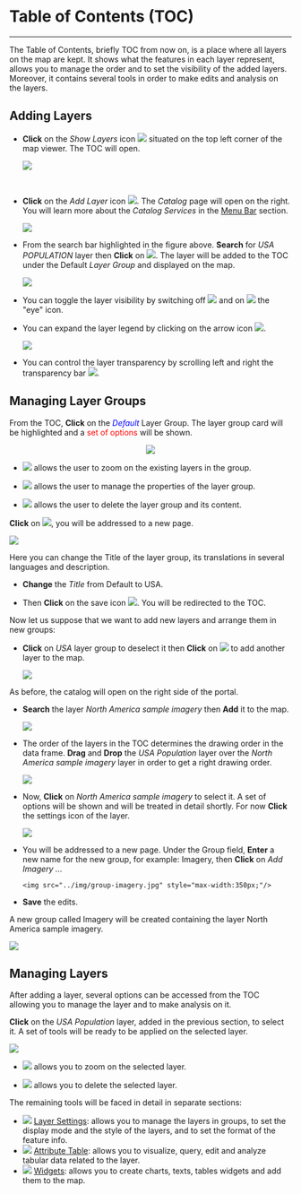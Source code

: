 # Table of Contents (TOC)
************************
The Table of Contents, briefly TOC from now on, is a place where all layers on the map are kept. It shows what the features in each layer represent, allows you to manage the order and to set the visibility  of the added layers. Moreover, it contains several tools in order to make edits and analysis on the layers.

Adding Layers
-------------
* **Click** on the *Show Layers* icon <img src="../img/show-layers.jpg" style="max-width:30px;" /> situated on the top left corner of the map viewer. The TOC will open.


   <img src="../img/toc.jpg" style="max-width:200px;" />

<br>

* **Click** on the *Add Layer* icon <img src="../img/add-layer.jpg" style="max-width:40px;"/>. The *Catalog* page will open on the right. You will learn more about the *Catalog Services* in the [Menu Bar](menu-bar.md) section.

    <img src="../img/catalog.jpg" style="max-width:500px;" />

* From the search bar highlighted in the figure above. **Search** for *USA POPULATION* layer then **Click** on  <img src="../img/add-to-map.jpg" style="max-width:60px;"/>. The layer will be added to the TOC under the Default *Layer Group* and displayed on the map.

    <img src="../img/layer-usa.jpg" style="max-width:500px;" />

* You can toggle the layer visibility by switching off <img src="../img/eyeoff.jpg" style="max-width:60px;"/> and on <img src="../img/eyeon.jpg" style="max-width:60px;"/> the "eye" icon.

* You can expand the layer legend by clicking on the arrow icon <img src="../img/legend-icon.jpg" style="max-width:60px;"/>.

     <img src="../img/layer-legend.jpg" style="max-width:200px;"/>

* You can control the layer transparency by scrolling left and right the transparency bar <img src="../img/transparency-bar.jpg" style="max-width:60px;"/>.

Managing Layer Groups
---------------------
From the TOC, **Click** on the <span style="color:blue">*Default* </span> Layer Group. The layer group card will be highlighted and a <span style="color:red">set of options </span> will be shown.



<p align = "center" ><img src="../img/layer-group.jpg" style="max-width:200px;"/></p>

  * <img src="../img/zoom-layer.jpg" style="max-width:60px;"/> allows the user to zoom on the existing layers in the group.

 * <img src="../img/properties.jpg" /> allows the user to manage the properties of the layer group.

 * <img src="../img/delete.jpg" style="max-width:60px;"/> allows the user to delete the layer group and its content.

**Click** on <img src="../img/properties.jpg" style="max-width:25px;"/>, you will be addressed to a new page.

<img src="../img/group-settings.jpg" style="max-width:350px;"/>

Here you can change the Title of the layer group, its translations in several languages and description.

* **Change** the *Title* from Default to USA.

* Then **Click** on the save icon <img src="../img/save-icon.jpg" style="max-width:25px;"/>. You will be redirected to the TOC.

Now let us suppose that we want to add new layers and arrange them in new groups:

* **Click** on *USA* layer group to deselect it then **Click** on <img src="../img/add-to-map.jpg" style="max-width:60px;"/> to add another layer to the map.

    <img src="../img/usa-group.jpg" style="max-width:350px;"/>

As before, the catalog will open on the right side of the portal.

 * **Search** the layer *North America sample imagery* then **Add** it to the map.

     <img src="../img/second-layer.jpg" style="max-width:500px;"/>

* The order of the layers in the TOC determines the drawing order in the data frame. **Drag** and **Drop** the *USA Population* layer over the  *North America sample imagery* layer in order to get a right drawing order.

     <img src="../img/order-layers.jpg" style="max-width:500px;"/>

* Now, **Click** on *North America sample imagery* to select it. A set of options will be shown and will be treated in detail shortly. For now **Click** the settings icon of the layer.

     <img src="../img/imagery.jpg" style="max-width:350px;"/>

* You will be addressed to a new page. Under the Group field, **Enter**  a new name for the new group, for example: Imagery, then **Click** on *Add Imagery ...*

      <img src="../img/group-imagery.jpg" style="max-width:350px;"/>

* **Save** the edits.

A new group called Imagery will be created containing the layer North America sample imagery.

<img src="../img/group-imagery-1.jpg" style="max-width:350px;"/>

Managing Layers
---------------

After adding a layer, several options can be accessed from the TOC allowing you to manage the layer and to make analysis on it.

**Click** on the *USA Population* layer, added in the previous section, to select it. A set of tools will be ready to be applied on the selected layer.

<img src="../img/layer-tools.jpg" style="max-width:500px;" />

* <img src="../img/zoom-layer.jpg" style="max-width:60px;"/> allows you to zoom on the selected layer.

* <img src="../img/delete.jpg" style="max-width:60px;"/> allows you to delete the selected layer.

The remaining tools will be faced in detail in separate sections:

*  <img src="../img/properties.jpg" /> [Layer Settings](layer-settings.md): allows you to manage the layers in groups, to set the display mode and the style of the layers, and to set the format of the feature info.
*  <img src="../img/attributes-table.jpg" /> [Attribute Table](attributes-table.md): allows you to visualize, query, edit and analyze tabular data related to the layer.
* <img src="../img/widgets.jpg" /> [Widgets](widgets.md): allows you to create charts, texts, tables widgets and add them to the map.


